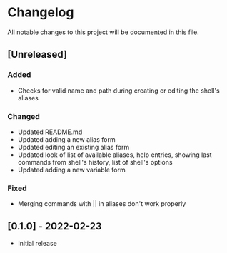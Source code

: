 # Changelog
All notable changes to this project will be documented in this file.

## [Unreleased]

### Added
- Checks for valid name and path during creating or editing the shell's aliases

### Changed
- Updated README.md
- Updated adding a new alias form
- Updated editing an existing alias form
- Updated look of list of available aliases, help entries, showing last
  commands from shell's history, list of shell's options
- Updated adding a new variable form

### Fixed
- Merging commands with || in aliases don't work properly

## [0.1.0] - 2022-02-23
- Initial release
